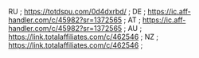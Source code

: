 RU ; https://totdspu.com/0d4dxrbd/ ;
DE ; https://ic.aff-handler.com/c/45982?sr=1372565 ;
AT ; https://ic.aff-handler.com/c/45982?sr=1372565 ;
AU ; https://link.totalaffiliates.com/c/462546 ; 
NZ ; https://link.totalaffiliates.com/c/462546 ;

